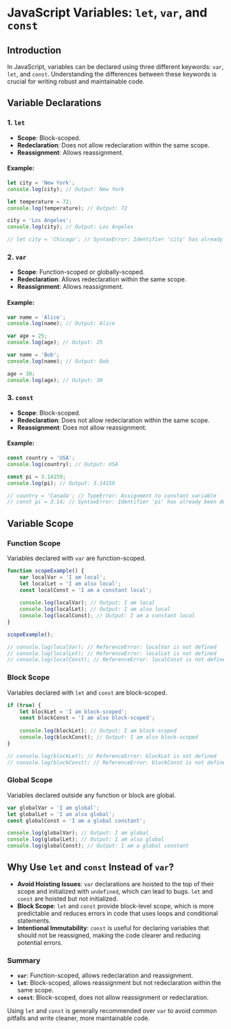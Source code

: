 # JavaScript Variables: `let`, `var`, and `const`

## Introduction

In JavaScript, variables can be declared using three different keywords: `var`, `let`, and `const`. Understanding the differences between these keywords is crucial for writing robust and maintainable code.

## Variable Declarations

### 1. `let`

- **Scope**: Block-scoped.
- **Redeclaration**: Does not allow redeclaration within the same scope.
- **Reassignment**: Allows reassignment.

#### Example:
```javascript
let city = 'New York';
console.log(city); // Output: New York

let temperature = 72;
console.log(temperature); // Output: 72

city = 'Los Angeles';
console.log(city); // Output: Los Angeles

// let city = 'Chicago'; // SyntaxError: Identifier 'city' has already been declared
```

### 2. `var`

- **Scope**: Function-scoped or globally-scoped.
- **Redeclaration**: Allows redeclaration within the same scope.
- **Reassignment**: Allows reassignment.

#### Example:
```javascript
var name = 'Alice';
console.log(name); // Output: Alice

var age = 25;
console.log(age); // Output: 25

var name = 'Bob';
console.log(name); // Output: Bob

age = 30;
console.log(age); // Output: 30
```


### 3. `const`

- **Scope**: Block-scoped.
- **Redeclaration**: Does not allow redeclaration within the same scope.
- **Reassignment**: Does not allow reassignment.

#### Example:
```javascript
const country = 'USA';
console.log(country); // Output: USA

const pi = 3.14159;
console.log(pi); // Output: 3.14159

// country = 'Canada'; // TypeError: Assignment to constant variable
// const pi = 3.14; // SyntaxError: Identifier 'pi' has already been declared
```

## Variable Scope

### Function Scope
Variables declared with `var` are function-scoped.
```javascript
function scopeExample() {
    var localVar = 'I am local';
    let localLet = 'I am also local';
    const localConst = 'I am a constant local';
    
    console.log(localVar); // Output: I am local
    console.log(localLet); // Output: I am also local
    console.log(localConst); // Output: I am a constant local
}

scopeExample();

// console.log(localVar); // ReferenceError: localVar is not defined
// console.log(localLet); // ReferenceError: localLet is not defined
// console.log(localConst); // ReferenceError: localConst is not defined
```

### Block Scope
Variables declared with `let` and `const` are block-scoped.
```javascript
if (true) {
    let blockLet = 'I am block-scoped';
    const blockConst = 'I am also block-scoped';
    
    console.log(blockLet); // Output: I am block-scoped
    console.log(blockConst); // Output: I am also block-scoped
}

// console.log(blockLet); // ReferenceError: blockLet is not defined
// console.log(blockConst); // ReferenceError: blockConst is not defined
```

### Global Scope
Variables declared outside any function or block are global.
```javascript
var globalVar = 'I am global';
let globalLet = 'I am also global';
const globalConst = 'I am a global constant';

console.log(globalVar); // Output: I am global
console.log(globalLet); // Output: I am also global
console.log(globalConst); // Output: I am a global constant
```

## Why Use `let` and `const` Instead of `var`?

- **Avoid Hoisting Issues**: `var` declarations are hoisted to the top of their scope and initialized with `undefined`, which can lead to bugs. `let` and `const` are hoisted but not initialized.
- **Block Scope**: `let` and `const` provide block-level scope, which is more predictable and reduces errors in code that uses loops and conditional statements.
- **Intentional Immutability**: `const` is useful for declaring variables that should not be reassigned, making the code clearer and reducing potential errors.

### Summary
- **`var`**: Function-scoped, allows redeclaration and reassignment.
- **`let`**: Block-scoped, allows reassignment but not redeclaration within the same scope.
- **`const`**: Block-scoped, does not allow reassignment or redeclaration.

Using `let` and `const` is generally recommended over `var` to avoid common pitfalls and write cleaner, more maintainable code.